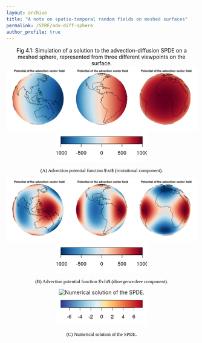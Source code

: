 ```yaml
---
layout: archive
title: "A note on spatio-temporal random fields on meshed surfaces"
permalink: /STRF/adv-diff-sphere
author_profile: true
---
```


<html>
<head>
<style>
figcaption {
  color: black;
  font-style: bold;
  padding: 2px;
  font-size:100%;
  text-align: center;
}
</style>
</head>
</html>







<div style="text-align:center;">
<a id="adv-diff-sphere"></a>
 <figcaption> Fig 4.1: Simulation of a solution to the advection-diffusion SPDE on a meshed sphere, represented from three different viewpoints on the surface. </figcaption>
<img src="/images/STRF/advPot_sim_sph_grad.png" style="float:center;" alt="Advection potential function $\xi$ (irrotational component)."><br>
<img src="/images/STRF/legend_simadv_sph.png" style="float:center;height:80px">  
<p style="font-size:90%;color:black;font-family:Academicons"> (A) Advection potential function $\xi$ (irrotational component).</p>
<img src="/images/STRF/advPot_sim_sph_curl.png" style="float:center;" alt="Advection potential function $\chi$ (divergence-free component)."><br>
<img src="/images/STRF/legend_simadv_sph.png" style="float:center;height:80px">  
<p style="font-size:90%;color:black;font-family:Academicons"> (B) Advection potential function $\chi$ (divergence-free component).</p>
<img src="/images/STRF/sim_sph.gif" style="float:center;" alt="Numerical solution of the SPDE."><br>
<img src="/images/STRF/legend_sim_sph.png" style="float:center;height:80px">  
<p style="font-size:90%;color:black;font-family:Academicons"> (C) Numerical solution of the SPDE.</p>
</div>







